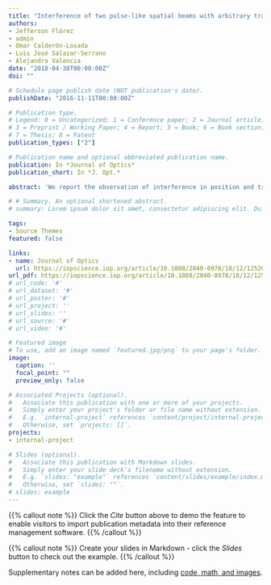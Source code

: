 ```yaml
---
title: "Interference of two pulse-like spatial beams with arbitrary transverse separation"
authors:
- Jefferson Flórez
- admin
- Omar Calderón-Losada
- Luis José Salazar-Serrano
- Alejandra Valencia
date: "2018-04-30T00:00:00Z"
doi: ""

# Schedule page publish date (NOT publication's date).
publishDate: "2016-11-11T00:00:00Z"

# Publication type.
# Legend: 0 = Uncategorized; 1 = Conference paper; 2 = Journal article;
# 3 = Preprint / Working Paper; 4 = Report; 5 = Book; 6 = Book section;
# 7 = Thesis; 8 = Patent
publication_types: ["2"]

# Publication name and optional abbreviated publication name.
publication: In *Journal of Optics*
publication_short: In *J. Opt.*

abstract: 'We report the observation of interference in position and transverse momentum variables between two parallel-propagating Gaussian beams separated by an arbitrary distance. This resembles the Alford and Gold effect that has been reported for the time-frequency degree of freedom, and constitutes a method for spatial intensity shaping of light beams. We observe this interference by using a tunable beam displacer, which plays the role of a Michelson interferometer for the transverse spatial variables. Additionally, we employ the interference pattern as a function of the separation between the beams to determine the spatial coherence length of the original beam.'

# # Summary. An optional shortened abstract.
# summary: Lorem ipsum dolor sit amet, consectetur adipiscing elit. Duis posuere tellus ac convallis placerat. Proin tincidunt magna sed ex sollicitudin condimentum.

tags:
- Source Themes
featured: false

links:
- name: Journal of Optics
  url: https://iopscience.iop.org/article/10.1088/2040-8978/18/12/125201/meta
url_pdf: https://iopscience.iop.org/article/10.1088/2040-8978/18/12/125201/pdf
# url_code: '#'
# url_dataset: '#'
# url_poster: '#'
# url_project: ''
# url_slides: ''
# url_source: '#'
# url_video: '#'

# Featured image
# To use, add an image named `featured.jpg/png` to your page's folder. 
image:
  caption: ''
  focal_point: ""
  preview_only: false

# Associated Projects (optional).
#   Associate this publication with one or more of your projects.
#   Simply enter your project's folder or file name without extension.
#   E.g. `internal-project` references `content/project/internal-project/index.md`.
#   Otherwise, set `projects: []`.
projects:
- internal-project

# Slides (optional).
#   Associate this publication with Markdown slides.
#   Simply enter your slide deck's filename without extension.
#   E.g. `slides: "example"` references `content/slides/example/index.md`.
#   Otherwise, set `slides: ""`.
# slides: example
---
```


{{% callout note %}}
Click the *Cite* button above to demo the feature to enable visitors to import publication metadata into their reference management software.
{{% /callout %}}

{{% callout note %}}
Create your slides in Markdown - click the *Slides* button to check out the example.
{{% /callout %}}

Supplementary notes can be added here, including [code, math, and images](https://wowchemy.com/docs/writing-markdown-latex/).
